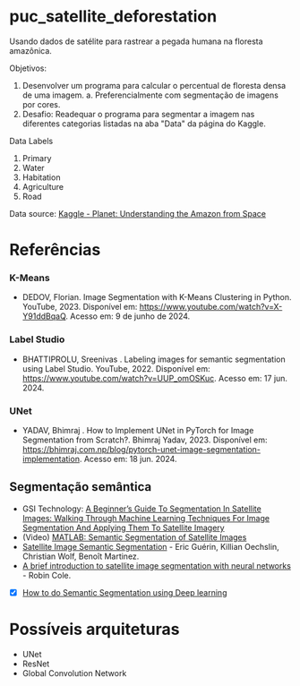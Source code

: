 # puc_satellite_deforestation
Usando dados de satélite para rastrear a pegada humana na floresta amazônica.

Objetivos:
1. Desenvolver um programa para calcular o percentual de floresta densa de uma imagem.
    a. Preferencialmente com segmentação de imagens por cores.
2. Desafio: Readequar o programa para segmentar a imagem nas diferentes categorias listadas na aba "Data" da página do Kaggle.

Data Labels
1. Primary
2. Water
3. Habitation
4. Agriculture
5. Road

Data source: [Kaggle - Planet: Understanding the Amazon from Space](https://www.kaggle.com/competitions/planet-understanding-the-amazon-from-space/data)

# Referências
### K-Means
- DEDOV, Florian. Image Segmentation with K-Means Clustering in Python. YouTube, 2023. Disponível em: https://www.youtube.com/watch?v=X-Y91ddBqaQ. Acesso em: 9 de junho de 2024.

### Label Studio
- BHATTIPROLU, Sreenivas . Labeling images for semantic segmentation using Label Studio. YouTube, 2022. Disponível em: https://www.youtube.com/watch?v=UUP_omOSKuc. Acesso em: 17 jun. 2024.

### UNet
- YADAV, Bhimraj . How to Implement UNet in PyTorch for Image Segmentation from Scratch?. Bhimraj Yadav, 2023. Disponível em: https://bhimraj.com.np/blog/pytorch-unet-image-segmentation-implementation. Acesso em: 18 jun. 2024.

## Segmentação semântica
- GSI Technology: [A Beginner’s Guide To Segmentation In Satellite Images: Walking Through Machine Learning Techniques For Image Segmentation And Applying Them To Satellite Imagery](https://gsitechnology.com/beginners-guide-to-segmentation-in-satellite-images/)
- (Video) [MATLAB:  Semantic Segmentation of Satellite Images](https://www.youtube.com/watch?v=k88RmW7mEig)
- [Satellite Image Semantic Segmentation](https://arxiv.org/abs/2110.05812) - Eric Guérin, Killian Oechslin, Christian Wolf, Benoît Martinez.
- [A brief introduction to satellite image segmentation with neural networks](https://medium.com/@robmarkcole/a-brief-introduction-to-satellite-image-segmentation-with-neural-networks-33ea732d5bce) - Robin Cole.
- [X] [How to do Semantic Segmentation using Deep learning](https://nanonets.com/blog/how-to-do-semantic-segmentation-using-deep-learning/)

# Possíveis arquiteturas
- UNet
- ResNet
- Global Convolution Network
